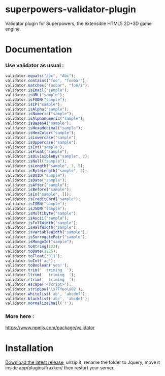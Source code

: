 # superpowers-validator-plugin
Validator plugin for Superpowers, the extensible HTML5 2D+3D game engine.

# Documentation

### Use validator as usual : 

```javascript
validator.equals("abc", "Abc");
validator.contains("foo", "foobar");
validator.matches("foobar", "foo/i");
validator.isEmail("sample");
validator.isURL("sample");
validator.isFQDN("sample");
validator.isIP("sample");
validator.isAlpha("sample");
validator.isNumeric("sample");
validator.isAlphanumeric("sample");
validator.isBase64("sample");
validator.isHexadecimal("sample");
validator.isHexColor("sample");
validator.isLowercase("sample");
validator.isUppercase("sample");
validator.isInt("sample");
validator.isFloat("sample");
validator.isDivisibleBy("sample", 2);
validator.isNull("sample");
validator.isLength("sample", 3, 5);
validator.isByteLength("sample", 3);
validator.isUUID("sample");
validator.isDate("sample");
validator.isAfter("sample");
validator.isBefore("sample");
validator.isIn("sample", []);
validator.isCreditCard("sample");
validator.isISBN("sample");
validator.isJSON("sample");
validator.isMultibyte("sample");
validator.isAscii("sample");
validator.isFullWidth("sample");
validator.isHalfWidth("sample");
validator.isVariableWidth("sample");
validator.isSurrogatePair("sample");
validator.isMongoId("sample");
validator.toString(123);
validator.toDate(1225);
validator.toFloat('011');
validator.toInt('aa');
validator.toBoolean('yes!');
validator.trim('  triming  ');
validator.ltrim('  triming  ');
validator.rtrim('  triming  ');
validator.escape('<script>');
validator.stripLow('\x7Ffoo\x02');
validator.whitelist('ab', 'abcdef');
validator.blacklist('abc', 'abcdef');
validator.normalizeEmail('!');
```

### More here : 

https://www.npmjs.com/package/validator

# Installation 

[Download the latest release](https://github.com/fraxken/superpowers-validator-plugin/archive/master.zip), unzip it, rename the folder to Jquery, move it inside app/plugins/fraxken/ then restart your server.

